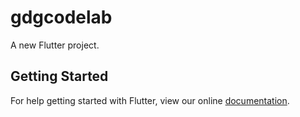 # gdgcodelab

A new Flutter project.

## Getting Started

For help getting started with Flutter, view our online
[documentation](https://flutter.io/).

